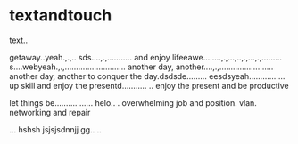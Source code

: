 # textandtouch
text..

getaway..yeah.,.,..
sds....,.,...........
and enjoy lifeeawe........,.,...,..,.,...,.,.........
s....webyeah.,.,...........................
another day, another....,.,........................
another day, another to conquer the day.dsdsde.........
eesdsyeah................
up skill and enjoy the presentd...........
..
enjoy the present and be productive 

let things be..........
......
helo..
. overwhelming job and position. vlan. networking and repair

...
hshsh
jsjsjsdnnjj
gg..
..
